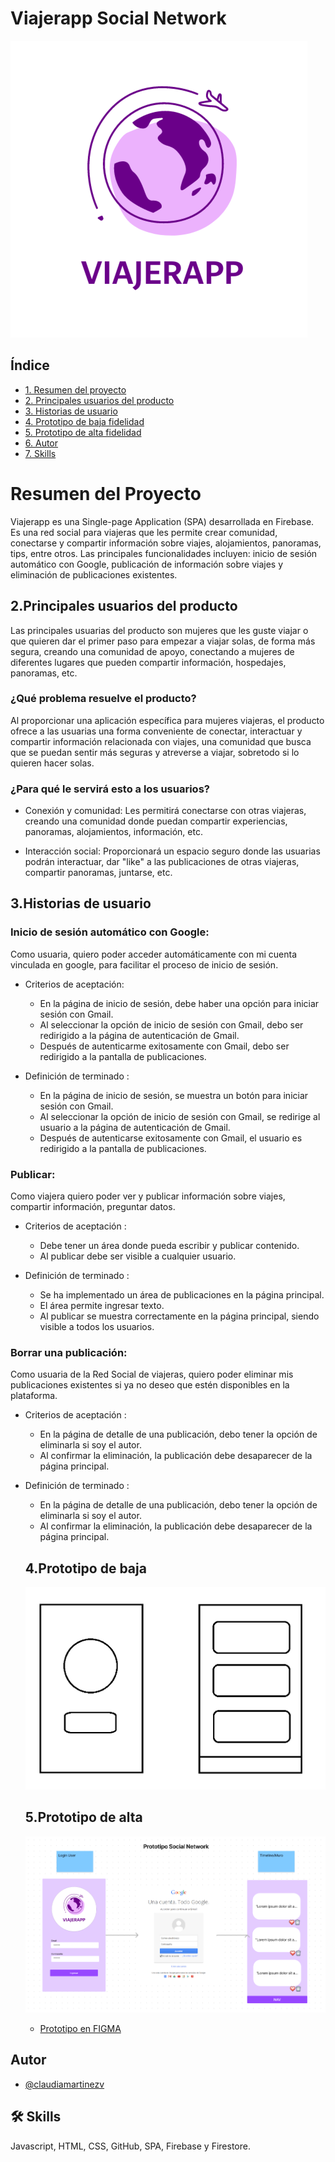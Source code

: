 # Viajerapp Social Network

![](./src/img/logo.png)

## Índice

* [1. Resumen del proyecto](#1-resumen-del-proyecto)
* [2. Principales usuarios del producto](#2-Principales-usuarios-del-proyecto)
* [3. Historias de usuario](#3-Histrias-de-usuario)
* [4. Prototipo de baja fidelidad](#4-Prototipo-de-baja-fidelidad)
* [5. Prototipo de alta fidelidad](#5-Prototipo-de-alta-fidelidad)
* [6. Autor](#6-Autor)
* [7. Skills](#7-Skills)

# Resumen del Proyecto

Viajerapp es una Single-page Application (SPA) desarrollada en Firebase. Es una red social para viajeras que les permite crear comunidad, conectarse y compartir información sobre viajes, alojamientos, panoramas, tips, entre otros.
Las principales funcionalidades incluyen: inicio de sesión automático con Google, publicación de información sobre viajes y eliminación de publicaciones existentes.

## 2.Principales usuarios del producto

Las principales usuarias del producto son mujeres que les guste viajar o que quieren dar el primer paso para empezar a viajar solas, de forma más segura, creando una comunidad de apoyo, conectando a mujeres de diferentes lugares que pueden compartir información, hospedajes, panoramas, etc.

### ¿Qué problema resuelve el producto?
Al proporcionar una aplicación específica para mujeres viajeras, el producto ofrece a las usuarias una forma conveniente de conectar, interactuar y compartir información relacionada con viajes, una comunidad que busca que se puedan sentir más seguras y atreverse a viajar, sobretodo si lo quieren hacer solas.

### ¿Para qué le servirá esto a los usuarios?

* Conexión y comunidad: Les permitirá conectarse con otras viajeras, creando una comunidad donde puedan compartir experiencias, panoramas, alojamientos, información, etc.

* Interacción social: Proporcionará un espacio seguro donde las usuarias podrán interactuar, dar "like" a las publicaciones de otras viajeras, compartir panoramas, juntarse, etc.

## 3.Historias de usuario

### Inicio de sesión automático con Google:
Como usuaria, quiero poder acceder automáticamente con mi cuenta vinculada en google, para facilitar el proceso de inicio de sesión.

* Criterios de aceptación:
  -  En la página de inicio de sesión, debe haber una opción para iniciar sesión con Gmail.
  -  Al seleccionar la opción de inicio de sesión con Gmail, debo ser redirigido a la página de autenticación de Gmail.
  -  Después de autenticarme exitosamente con Gmail, debo ser redirigido a la pantalla de publicaciones.

* Definición de terminado :
  -  En la página de inicio de sesión, se muestra un botón para iniciar sesión con Gmail.
  -  Al seleccionar la opción de inicio de sesión con Gmail, se redirige al usuario a la página de autenticación de Gmail.
  -  Después de autenticarse exitosamente con Gmail, el usuario es redirigido a la pantalla de publicaciones.

### Publicar:
Como viajera quiero poder ver y publicar información sobre viajes, compartir información, preguntar datos.

* Criterios de aceptación :
  -  Debe tener un área donde pueda escribir y publicar contenido.
  -  Al publicar debe ser visible a cualquier usuario.

* Definición de terminado :
  -  Se ha implementado un área de publicaciones en la página principal. 
  -  El área permite ingresar texto.
  -  Al publicar se muestra correctamente en la página principal, siendo visible a todos los usuarios.

### Borrar una publicación:
Como usuaria de la Red Social de viajeras, quiero poder eliminar mis publicaciones existentes si ya no deseo que estén disponibles en la plataforma.

* Criterios de aceptación :
  -  En la página de detalle de una publicación, debo tener la opción de eliminarla si soy el autor.
  -  Al confirmar la eliminación, la publicación debe desaparecer de la página principal.

* Definición de terminado : 
  -  En la página de detalle de una publicación, debo tener la opción de eliminarla si soy el autor.
  -  Al confirmar la eliminación, la publicación debe desaparecer de la página principal.

  ## 4.Prototipo de baja

  ![](./src/img/prototipoBaja.png)

  ## 5.Prototipo de alta

    ![](./src/img/prototipoAlta.png)

     - [Prototipo en FIGMA](https://www.figma.com/file/wKEQPUAEzyf27UYtw3SwiM/Untitled?type=whiteboard&node-id=0-1&t=LR5RHiS118MB251x-0)

## Autor

- [@claudiamartinezv](https://github.com/claudiamartinezv)

## 🛠 Skills
Javascript, HTML, CSS, GitHub, SPA, Firebase y Firestore.

